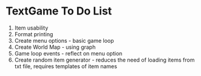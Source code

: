 TextGame To Do List
========
1. Item usability
2. Format printing
3. Create menu options - basic game loop
4. Create World Map - using graph
5. Game loop events - reflect on menu option
6. Create random item generator - reduces the need of loading items from txt file, requires templates of item names